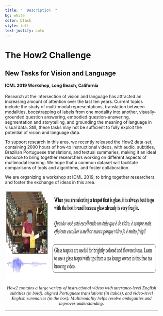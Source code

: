 ```yaml
---
title: "  Description  "
bg: white
color: black
style: left
text-justify: auto
---
```

# The How2 Challenge

## New Tasks for Vision and Language

#### ICML 2019 Workshop, Long Beach, California

Research at the intersection of vision and language has attracted an increasing amount of attention over the last ten years. Current topics include the study of multi-modal representations, translation between modalities, bootstrapping of labels from one modality into another, visually-grounded question answering, embodied question-answering, segmentation and storytelling, and grounding the meaning of language in visual data. Still, these tasks may not be sufficient to fully exploit the potential of vision and language data.

To support research in this area, we recently released the How2 data-set, containing 2000 hours of how-to instructional videos, with audio, subtitles, Brazilian Portuguese translations, and textual summaries, making it an ideal resource to bring together researchers working on different aspects of multimodal learning. We hope that a common dataset will facilitate comparisons of tools and algorithms, and foster collaboration.

We are organizing a workshop at ICML 2019, to bring together researchers and foster the exchange of ideas in this area.

<p align="center">
<img src="img/How2_image-2.png" alt="hi" height="300"/>
</p>

<p align="center" style="font-family:georgia,garamond,serif;font-size:15px;font-style:italic;">How2 contains a large variety of instructional videos with utterance-level English subtitles (in bold), aligned Portuguese translations (in italics), and video-level English summaries (in the box). Multimodality helps resolve ambiguities and improves understanding.
</p>


* * *

